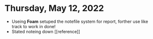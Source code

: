 # Thursday, May 12, 2022

- Useing **Foam** setuped the notefile system for report, forther use like track to work in done!
- Stated noteing down [[reference]] 